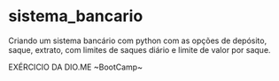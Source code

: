 # sistema_bancario
Criando um sistema bancário com python com as opções de depósito, saque, extrato, com limites de saques diário e limite de valor por saque.

EXÉRCICIO DA DIO.ME ~BootCamp~
